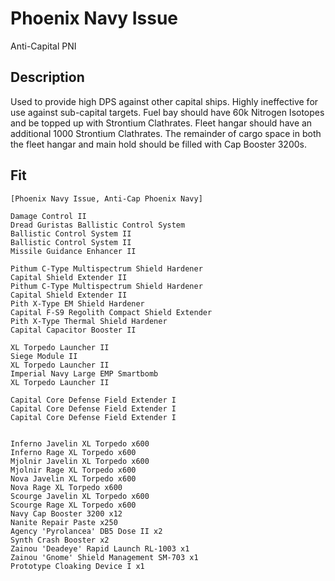 # Phoenix Navy Issue

Anti-Capital PNI

## Description

Used to provide high DPS against other capital ships.  Highly ineffective for use against sub-capital targets.  Fuel bay should have 60k Nitrogen Isotopes and be topped up with Strontium Clathrates. Fleet hangar should have an additional 1000 Strontium Clathrates.  The remainder of cargo space in both the fleet hangar and main hold should be filled with Cap Booster 3200s.

## Fit
```
[Phoenix Navy Issue, Anti-Cap Phoenix Navy]

Damage Control II
Dread Guristas Ballistic Control System
Ballistic Control System II
Ballistic Control System II
Missile Guidance Enhancer II

Pithum C-Type Multispectrum Shield Hardener
Capital Shield Extender II
Pithum C-Type Multispectrum Shield Hardener
Capital Shield Extender II
Pith X-Type EM Shield Hardener
Capital F-S9 Regolith Compact Shield Extender
Pith X-Type Thermal Shield Hardener
Capital Capacitor Booster II

XL Torpedo Launcher II
Siege Module II
XL Torpedo Launcher II
Imperial Navy Large EMP Smartbomb
XL Torpedo Launcher II

Capital Core Defense Field Extender I
Capital Core Defense Field Extender I
Capital Core Defense Field Extender I


Inferno Javelin XL Torpedo x600
Inferno Rage XL Torpedo x600
Mjolnir Javelin XL Torpedo x600
Mjolnir Rage XL Torpedo x600
Nova Javelin XL Torpedo x600
Nova Rage XL Torpedo x600
Scourge Javelin XL Torpedo x600
Scourge Rage XL Torpedo x600
Navy Cap Booster 3200 x12
Nanite Repair Paste x250
Agency 'Pyrolancea' DB5 Dose II x2
Synth Crash Booster x2
Zainou 'Deadeye' Rapid Launch RL-1003 x1
Zainou 'Gnome' Shield Management SM-703 x1
Prototype Cloaking Device I x1
```
